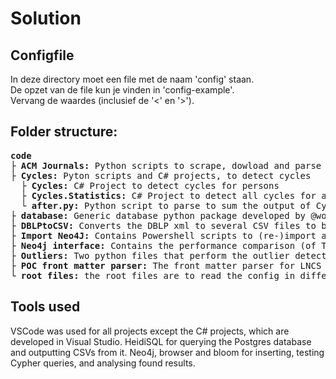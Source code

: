 # Solution

## Configfile

In deze directory moet een file met de naam 'config' staan.  
De opzet van de file kun je vinden in 'config-example'.  
Vervang de waardes (inclusief de '<' en '>').

## Folder structure:

<pre>
<b>code</b>
<b>├ ACM Journals:</b> Python scripts to scrape, dowload and parse the ACM journal overview pages, editorial boards, issue pages, and issue front matters. (Sectie 5.4 en 5.5 of the thesis)
<b>├ Cycles:</b> Pyton scripts and C# projects, to detect cycles
<b>  ├ Cycles:</b> C# Project to detect cycles for persons
<b>  ├ Cycles.Statistics:</b> C# Project to detect all cycles for all persons (Chapter 8 of the thesis)
<b>  └ after.py:</b> Python script to parse to sum the output of Cycles.Statistics (for Appendix A.3 of the thesis)
<b>├ database:</b> Generic database python package developed by @woudw, used for exporting ACM Journals results to Postgres database
<b>├ DBLPtoCSV:</b> Converts the DBLP xml to several CSV files to be importend into Neo4j (Sectie 6.1 of the thesis)
<b>├ Import Neo4J:</b> Contains Powershell scripts to (re-)import all CSV files from all different datasources into Neo4j. Reset_db.ps1 completly cleans and (re-)imports the Neo4j database. Also contains the Cypher queries to import the DBLP CSV files into Neo4j.
<b>├ Neo4j interface:</b> Contains the performance comparison (of Table 7.1 of the thesis), and also contains debug code to efficiently remove many nodes or edges from Neo4j.
<b>├ Outliers:</b> Two python files that perform the outlier detection (of Chapter 9)
<b>├ POC front matter parser:</b> The front matter parser for LNCS files developed by @woudw, improved by me
<b>└ root files:</b> the root files are to read the config in different programming languages, and a tor.py file that can do Tor or delays and randomizes network traffic to scrape the ACM website. It only worked without Tor, but with delays.
</pre>



## Tools used
VSCode was used for all projects except the C# projects, which are developed in Visual Studio.
HeidiSQL for querying the Postgres database and outputting CSVs from it.
Neo4j, browser and bloom for inserting, testing Cypher queries, and analysing found results.